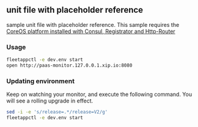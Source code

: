 ## unit file with placeholder reference
sample unit file with placeholder reference.
This sample requires  the [CoreOS platform installed with Consul, Registrator and Http-Router](https://github.com/mvanholsteijn/coreos-container-platform-as-a-service)

### Usage
```bash
fleetappctl -e dev.env start
open http://paas-monitor.127.0.0.1.xip.io:8080
```

### Updating environment
Keep on watching your monitor, and execute the following command. You will see a rolling
upgrade in effect.
```bash
sed -i -e 's/release=.*/release=V2/g'
fleetappctl -e dev.env start
```


